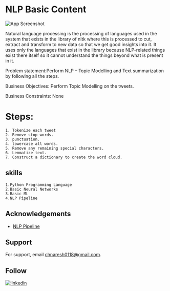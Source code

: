 
# NLP Basic Content 

![App Screenshot](https://datasciencedojo.com/wp-content/uploads/MicrosoftTeams-image-34-1.jpg)

Natural language processing is the processing of languages used in the system that exists in the library of nltk where this is processed to cut, extract and transform to new data so that we get good insights into it. It uses only the languages that exist in the library because NLP-related things exist there itself so it cannot understand the things beyond what is present in it.

Problem statement:Perform NLP – Topic Modelling and Text summarization by following all the steps.

Business Objectives: Perform Topic Modelling on the tweets.

Business Constraints: None

# Steps:
    1. Tokenize each tweet
    2. Remove stop words.
    3. punctuation.
    4. lowercase all words.
    5. Remove any remaining special characters.
    6. Lemmatize text.
    7. Construct a dictionary to create the word cloud.

## skills

    1.Python Programming Language
    2.Basic Neural Networks 
    3.Basic ML
    4.NLP Pipeline 

## Acknowledgements

 - [NLP Pipeline](https://towardsdatascience.com/my-first-nlp-pipeline-99d24aafb773)
 
## Support

For support, email chnaresh0118@gmail.com.


## Follow
[![linkedin](https://img.shields.io/badge/linkedin-0A66C2?style=for-the-badge&logo=linkedin&logoColor=white)](https://www.linkedin.com/in/naresh-ch-835923226/)

